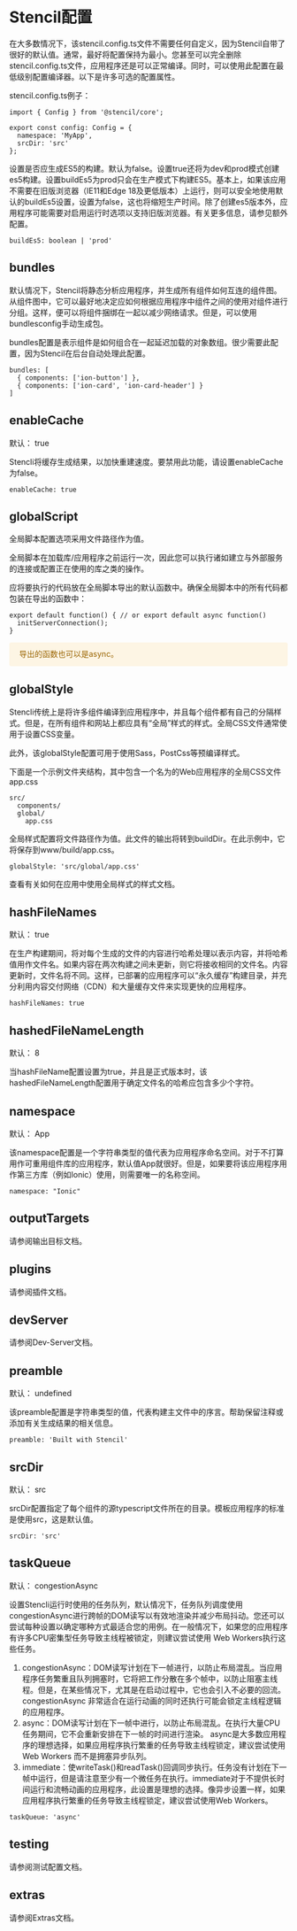 # Stencil配置

在大多数情况下，该stencil.config.ts文件不需要任何自定义，因为Stencil自带了很好的默认值。通常，最好将配置保持为最小。您甚至可以完全删除stencil.config.ts文件，应用程序还是可以正常编译。同时，可以使用此配置在最低级别配置编译器。以下是许多可选的配置属性。

stencil.config.ts例子：

```
import { Config } from '@stencil/core';

export const config: Config = {
  namespace: 'MyApp',
  srcDir: 'src'
};
```

设置是否应生成ES5的构建。默认为false。设置true还将为dev和prod模式创建es5构建。设置buildEs5为prod只会在生产模式下构建ES5。基本上，如果该应用不需要在旧版浏览器（IE11和Edge 18及更低版本）上运行，则可以安全地使用默认的buildEs5设置，设置为false，这也将缩短生产时间。除了创建es5版本外，应用程序可能需要对启用运行时选项以支持旧版浏览器。有关更多信息，请参见额外配置。

```
buildEs5: boolean | 'prod'
```

## bundles

默认情况下，Stencil将静态分析应用程序，并生成所有组件如何互连的组件图。从组件图中，它可以最好地决定应如何根据应用程序中组件之间的使用对组件进行分组。这样，便可以将组件捆绑在一起以减少网络请求。但是，可以使用bundlesconfig手动生成包。

bundles配置是表示组件是如何组合在一起延迟加载的对象数组。很少需要此配置，因为Stencil在后台自动处理此配置。

```
bundles: [
  { components: ['ion-button'] },
  { components: ['ion-card', 'ion-card-header'] }
]
```

## enableCache

默认： true

Stencli将缓存生成结果，以加快重建速度。要禁用此功能，请设置enableCache为false。

```
enableCache: true
```

## globalScript

全局脚本配置选项采用文件路径作为值。

全局脚本在加载库/应用程序之前运行一次，因此您可以执行诸如建立与外部服务的连接或配置正在使用的库之类的操作。

应将要执行的代码放在全局脚本导出的默认函数中。确保全局脚本中的所有代码都包装在导出的函数中：

```
export default function() { // or export default async function()
  initServerConnection();
}
```


<div style="background: #fdf5e4;
    margin: 0;color:#9a6400;
    padding: 10px 18px 10px;
    border-radius: 4px;display: flex;
    align-items: center;margin-bottom:10px;line-height: 1.6;
    font-size: 14px;">
   导出的函数也可以是async。
</div>

## globalStyle

Stencli传统上是将许多组件编译到应用程序中，并且每个组件都有自己的分隔样式。但是，在所有组件和网站上都应具有“全局”样式的样式。全局CSS文件通常使用于设置CSS变量。

此外，该globalStyle配置可用于使用Sass，PostCss等预编译样式。

下面是一个示例文件夹结构，其中包含一个名为的Web应用程序的全局CSS文件app.css

```
src/
  components/
  global/
    app.css
```

全局样式配置将文件路径作为值。此文件的输出将转到buildDir。在此示例中，它将保存到www/build/app.css。

```
globalStyle: 'src/global/app.css'
```

查看有关如何在应用中使用全局样式的样式文档。

## hashFileNames

默认： true

在生产构建期间，将对每个生成的文件的内容进行哈希处理以表示内容，并将哈希值用作文件名。如果内容在两次构建之间未更新，则它将接收相同的文件名。内容更新时，文件名将不同。这样，已部署的应用程序可以“永久缓存”构建目录，并充分利用内容交付网络（CDN）和大量缓存文件来实现更快的应用程序。

```
hashFileNames: true
```

## hashedFileNameLength

默认： 8

当hashFileName配置设置为true，并且是正式版本时，该hashedFileNameLength配置用于确定文件名的哈希应包含多少个字符。

## namespace

默认： App

该namespace配置是一个字符串类型的值代表为应用程序命名空间。对于不打算用作可重用组件库的应用程序，默认值App就很好。但是，如果要将该应用程序用作第三方库（例如Ionic）使用，则需要唯一的名称空间。

```
namespace: "Ionic"
```

## outputTargets

请参阅输出目标文档。

## plugins

请参阅插件文档。

## devServer

请参阅Dev-Server文档。

## preamble

默认： undefined

该preamble配置是字符串类型的值，代表构建主文件中的序言。帮助保留注释或添加有关生成结果的相关信息。

```
preamble: 'Built with Stencil'
```

## srcDir

默认： src

srcDir配置指定了每个组件的源typescript文件所在的目录。模板应用程序的标准是使用src，这是默认值。

```
srcDir: 'src'
```

## taskQueue

默认： congestionAsync

设置Stencli运行时使用的任务队列，默认情况下，任务队列调度使用congestionAsync进行跨帧的DOM读写以有效地渲染并减少布局抖动。您还可以尝试每种设置以确定哪种方式最适合您的用例。在一般情况下，如果您的应用程序有许多CPU密集型任务导致主线程被锁定，则建议尝试使用 Web Workers执行这些任务。
1. congestionAsync：DOM读写计划在下一帧进行，以防止布局混乱。当应用程序任务繁重且队列拥塞时，它将把工作分散在多个帧中，以防止阻塞主线程。但是，在某些情况下，尤其是在启动过程中，它也会引入不必要的回流。congestionAsync 非常适合在运行动画的同时还执行可能会锁定主线程逻辑的应用程序。
2. async：DOM读写计划在下一帧中进行，以防止布局混乱。在执行大量CPU任务期间，它不会重新安排在下一帧的时间进行渲染。 async是大多数应用程序的理想选择，如果应用程序执行繁重的任务导致主线程锁定，建议尝试使用Web Workers 而不是拥塞异步队列。
3. immediate：使writeTask()和readTask()回调同步执行。任务没有计划在下一帧中运行，但是请注意至少有一个微任务在执行。immediate对于不提供长时间运行和流畅动画的应用程序，此设置是理想的选择。像异步设置一样，如果应用程序执行繁重的任务导致主线程锁定，建议尝试使用Web Workers。

```
taskQueue: 'async'
```


## testing

请参阅测试配置文档。

## extras

请参阅Extras文档。